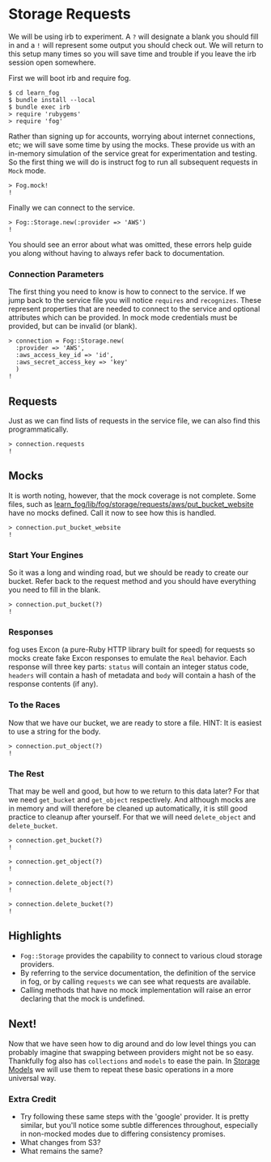 # Storage Requests

We will be using irb to experiment. A `?` will designate a blank you should fill in and a `!` will represent some output you should check out. We will return to this setup many times so you will save time and trouble if you leave the irb session open somewhere.

First we will boot irb and require fog.

    $ cd learn_fog
    $ bundle install --local
    $ bundle exec irb
    > require 'rubygems'
    > require 'fog'

Rather than signing up for accounts, worrying about internet connections, etc; we will save some time by using the mocks. These provide us with an in-memory simulation of the service great for experimentation and testing. So the first thing we will do is instruct fog to run all subsequent requests in `Mock` mode.

    > Fog.mock!
    !

Finally we can connect to the service.

    > Fog::Storage.new(:provider => 'AWS')
    !

You should see an error about what was omitted, these errors help guide you along without having to always refer back to documentation.

### Connection Parameters

The first thing you need to know is how to connect to the service. If we jump back to the service file you will notice `requires` and `recognizes`. These represent properties that are needed to connect to the service and optional attributes which can be provided. In mock mode credentials must be provided, but can be invalid (or blank).

    > connection = Fog::Storage.new(
      :provider => 'AWS',
      :aws_access_key_id => 'id',
      :aws_secret_access_key => 'key'
      )
    !

## Requests

Just as we can find lists of requests in the service file, we can also find this programmatically.

    > connection.requests
    !

## Mocks

It is worth noting, however, that the mock coverage is not complete.  Some files, such as [learn_fog/lib/fog/storage/requests/aws/put_bucket_website](lib/fog/storage/requests/aws/put_bucket_website) have no mocks defined. Call it now to see how this is handled.

    > connection.put_bucket_website
    !

### Start Your Engines

So it was a long and winding road, but we should be ready to create our bucket.  Refer back to the request method and you should have everything you need to fill in the blank.

    > connection.put_bucket(?)
    !

### Responses

fog uses Excon (a pure-Ruby HTTP library built for speed) for requests so mocks create fake Excon responses to emulate the `Real` behavior. Each response will three key parts: `status` will contain an integer status code, `headers` will contain a hash of metadata and `body` will contain a hash of the response contents (if any).

### To the Races

Now that we have our bucket, we are ready to store a file. HINT: It is easiest to use a string for the body.

    > connection.put_object(?)
    !

### The Rest

That may be well and good, but how to we return to this data later?  For that we need `get_bucket` and `get_object` respectively. And although mocks are in memory and will therefore be cleaned up automatically, it is still good practice to cleanup after yourself. For that we will need `delete_object` and `delete_bucket`.

    > connection.get_bucket(?)
    !

    > connection.get_object(?)
    !

    > connection.delete_object(?)
    !

    > connection.delete_bucket(?)
    !

## Highlights

* `Fog::Storage` provides the capability to connect to various cloud storage providers.
* By referring to the service documentation, the definition of the service in fog, or by calling `requests` we can see what requests are available.
* Calling methods that have no mock implementation will raise an error declaring that the mock is undefined.

## Next!

Now that we have seen how to dig around and do low level things you can probably imagine that swapping between providers might not be so easy.  Thankfully fog also has `collections` and `models` to ease the pain.  In [Storage Models](3_storage_models.html) we will use them to repeat these basic operations in a more universal way.

### Extra Credit

* Try following these same steps with the 'google' provider.  It is pretty similar, but you'll notice some subtle differences throughout, especially in non-mocked modes due to differing consistency promises.
* What changes from S3?
* What remains the same?
